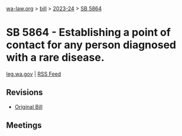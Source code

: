 [wa-law.org](/) > [bill](/bill/) > [2023-24](/bill/2023-24/) > [SB 5864](/bill/2023-24/sb/5864/)

# SB 5864 - Establishing a point of contact for any person diagnosed with a rare disease.
[leg.wa.gov](https://app.leg.wa.gov/billsummary?BillNumber=5864&Year=2023&Initiative=false) | [RSS Feed](./rss.xml)

## Revisions
* [Original Bill](1/)

## Meetings